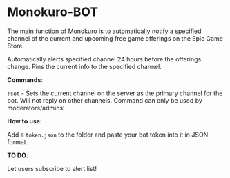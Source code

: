# Monokuro-BOT
The main function of Monokuro is to automatically notify a specified channel of the current and upcoming free game offerings on the Epic Game Store.

Automatically alerts specified channel 24 hours before the offerings change. Pins the current info to the specified channel.

**Commands**:

`!set` - Sets the current channel on the server as the primary channel for the bot. Will not reply on other channels. Command can only be used by moderators/admins!

**How to use**:

Add a `token.json` to the folder and paste your bot token into it in JSON format.

**TO DO**:

Let users subscribe to alert list!
